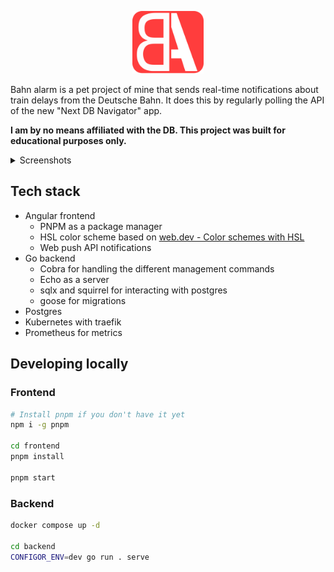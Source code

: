 <p align="center">
    <img style="margin: auto" alt="Bahn Alarm Logo" height="100" src="frontend/src/assets/logo.svg">
</p>

Bahn alarm is a pet project of mine that sends real-time notifications about train delays from the Deutsche Bahn.
It does this by regularly polling the API of the new "Next DB Navigator" app.

**I am by no means affiliated with the DB. This project was built for educational purposes only.**


<details>
  <summary>Screenshots</summary>

  <h3>Desktop</h3>
  <img alt="Demo Screenshot" src="./resources/demo-screenshot.png">

  <h3>Mobile</h3>
  <img alt="Mobile Demo Screenshot" src="./resources/demo-screenshot-mobile.jpeg">
</details>

## Tech stack

- Angular frontend
  - PNPM as a package manager
  - HSL color scheme based on [web.dev - Color schemes with HSL](https://web.dev/patterns/theming/)
  - Web push API notifications
- Go backend
  - Cobra for handling the different management commands
  - Echo as a server
  - sqlx and squirrel for interacting with postgres
  - goose for migrations
- Postgres
- Kubernetes with traefik
- Prometheus for metrics

## Developing locally

### Frontend

```bash
# Install pnpm if you don't have it yet
npm i -g pnpm

cd frontend
pnpm install

pnpm start
```

### Backend

```bash
docker compose up -d

cd backend
CONFIGOR_ENV=dev go run . serve
```